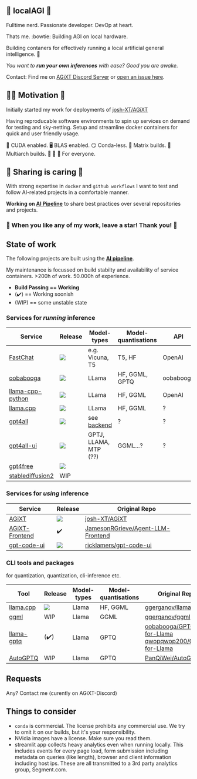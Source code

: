 ## 🧮 localAGI 🧮
Fulltime nerd. Passionate developer. DevOp at heart.

Thats me. :bowtie: Building AGI on local hardware.

Building contaners for effectively running a local artificial general intelligence. :mechanical_arm:

*You want to **run your own inferences** with ease? Good you are awake.*

Contact: Find me on [AGiXT Discord Server](https://discord.gg/d3TkHRZcjD) or [open an issue here](https://github.com/localagi/localAGI/issues/new).

## :climbing_woman: Motivation :climbing:

Initially started my work for deployments of [josh-XT/AGiXT](https://github.com/Josh-XT/AGiXT)

Having reproducable software environments to spin up services on demand for testing and sky-netting.
Setup and streamline docker containers for quick and user friendly usage.

:rocket: CUDA enabled. :desktop_computer: BLAS enabled. :smirk: Conda-less. :onion: Matrix builds. :office: Multiarch builds. :child: :adult: :older_adult: For everyone.



## :hibiscus: Sharing is caring :hibiscus:

With strong expertise in `docker` and `github workflows` I want to test and follow AI-related projects in a comfortable manner.

**Working on [AI Pipeline](https://github.com/localagi/ai-pipeline)** to share best practices over several repositories and projects.

### :star2: When you like any of my work, leave a star! Thank you! :star2:

## State of work

The following projects are built using the **[AI pipeline](https://github.com/localagi/ai-pipeline)**.

My maintenance is focussed on build stabilty and availability of service containers. >200h of work. 50.000h of experience.

* **Build Passing == Working**
* (:heavy_check_mark:) == Working soonish
* (WIP) == some unstable state

### Services for *running* inference
| Service                                               | Release            | Model-types     | Model-quantisations | API | Original Repo |
-------------------------------------------------------------------|--------------------|-----------------|---------------------|-------------------|---------------|
| [FastChat](https://github.com/localagi/FastChat-docker)          | ![](https://github.com/localagi/FastChat-docker/actions/workflows/publish-docker.yml/badge.svg?branch=main) | e.g. Vicuna, T5 | T5, HF              | OpenAI            | [lm-sys/FastChat](https://github.com/lm-sys/FastChat) |
| [oobabooga](https://github.com/localagi/oobabooga-docker)        | ![](https://github.com/localagi/oobabooga-docker/actions/workflows/publish-docker.yml/badge.svg?branch=main) | LLama           | HF, GGML, GPTQ      | oobabooga         | [oobabooga/text-generation-webui](https://github.com/oobabooga/text-generation-webui) |
| [llama-cpp-python](https://github.com/localagi/llama-cpp-python-docker) |![](https://github.com/localagi/llama-cpp-python-docker/actions/workflows/publish-docker.yml/badge.svg?branch=main)| LLama           | HF, GGML            | OpenAI            | [abetlen/llama-cpp-python](https://github.com/abetlen/llama-cpp-python) |
| [llama.cpp](https://github.com/localagi/llama.cpp-docker) |![](https://github.com/localagi/llama.cpp-docker/actions/workflows/publish-docker.yml/badge.svg?branch=main)| LLama           | HF, GGML            | ?            | [ggerganov/llama.cpp](https://github.com/ggerganov/llama.cpp) |
| [gpt4all](https://github.com/localagi/gpt4all-docker)            | ![](https://github.com/localagi/gpt4all-docker/actions/workflows/publish-docker.yml/badge.svg?branch=main) | see [backend](https://github.com/nomic-ai/gpt4all/tree/main/gpt4all-backend) | ?                 | ? | [nomic-ai/gpt4all](https://github.com/nomic-ai/gpt4all) |
| [gpt4all-ui](https://github.com/localagi/gpt4all-ui-docker)            | ![](https://github.com/localagi/gpt4all-ui-docker/actions/workflows/publish-docker.yml/badge.svg?branch=main) | GPTJ, LLAMA, MTP (??) | GGML...?          | ? | [nomic-ai/gpt4all-ui](https://github.com/nomic-ai/gpt4all-ui) |
| [gpt4free](https://github.com/localagi/gpt4free-docker)  | ![](https://github.com/localagi/gpt4free-docker/actions/workflows/publish-docker.yml/badge.svg?branch=main) | | | | [xtekky/gpt4free](https://github.com/xtekky/gpt4free)  |
| [stablediffusion2](https://github.com/localagi/stablediffusion2-docker) |         WIP  |        |                     |                   | |

### Services for *using* inference
| Service                                                     |  Release              | Original Repo |
|------------------------------------------------------------------------|-----------------------|---------------|
| [AGiXT](https://github.com/localagi/AGiXT-docker)                      | ![](https://github.com/localagi/AGiXT-docker/actions/workflows/publish-docker.yml/badge.svg?branch=main)  | [josh-XT/AGiXT](https://github.com/josh-xt/AGiXT)  | 
| [AGiXT-Frontend](https://github.com/localagi/agent-llm-frontend)       | :heavy_check_mark: | [JamesonRGrieve/Agent-LLM-Frontend](https://github.com/JamesonRGrieve/Agent-LLM-Frontend) |
| [gpt-code-ui](https://github.com/localagi/gpt-code-ui-docker)          | ![](https://github.com/localagi/gpt-code-ui-docker/actions/workflows/publish-docker.yml/badge.svg?branch=main)  | [ricklamers/gpt-code-ui](https://github.com/ricklamers/gpt-code-ui) |


### CLI tools and packages
for quantization, quantization, cli-inference etc.

| Tool                                                                | Release              | Model-types  | Model-quantisations | Original Repo |
|---------------------------------------------------------------------|----------------------|--------------|---------------------|---------------|
| [llama.cpp](https://github.com/localagi/llama.cpp-docker)           | ![](https://github.com/localagi/llama.cpp-docker/actions/workflows/publish-docker.yml/badge.svg?branch=main) | Llama        | HF, GGML  | [ggerganov/llama.cpp](https://github.com/ggerganov/llama.cpp) |
| [ggml](https://github.com/localagi/ggml-docker)                      | WIP                  | Llama        |  GGML   | [ggerganov/ggml](https://github.com/ggerganov/ggml) |
| [llama-gptq](https://github.com/localagi/llama-gptq-docker)         | (:heavy_check_mark:) | Llama        |  GPTQ    | [oobabooga/GPTQ-for-Llama](https://github.com/oobabooga/GPTQ-for-LLaMa) <br> [qwopqwop200/GPTQ-for-Llama](https://github.com/qwopqwop200/GPTQ-for-LLaMa)  |
| [AutoGPTQ](https://github.com/localagi/AutoGPTQ-docker)             | WIP                  | Llama        |  GPTQ    | [PanQiWei/AutoGPTQ](https://github.com/PanQiWei/AutoGPTQ) |

## Requests
Any? Contact me (curently on AGiXT-Discord)


## Things to consider
- `conda` is commercial. The license prohibits any commercial use. We try to omit it on our builds, but it's your responsibility.
- NVidia images have a license. Make sure you read them.
- streamlit app collects heavy analytics even when running locally. This includes events for every page load, form submission including metadata on queries (like length), browser and client information including host ips. These are all transmitted to a 3rd party analytics group, Segment.com.

<!--
**localagi/localAGI** is a ✨ _special_ ✨ repository because its `README.md` (this file) appears on your GitHub profile.

Here are some ideas to get you started:

- 
- 🌱 I’m currently learning ...
- 👯 I’m looking to collaborate on ...
- 🤔 I’m looking for help with ...
- 💬 Ask me about ...
- 📫 How to reach me: ...
- 😄 Pronouns: ...
- ⚡ Fun fact: ...
-->
